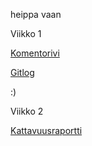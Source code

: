 heippa vaan

Viikko 1

[Komentorivi](https://github.com/sansilla/ot-harjoitustyo/blob/master/laskarit/viikko1/komentorivi.txt)

[Gitlog](https://github.com/sansilla/ot-harjoitustyo/blob/master/laskarit/viikko1/gitlog.txt)

:)

Viikko 2

[Kattavuusraportti](file:///home/sansilla/Pictures/Screenshots/Screenshot%20from%202023-03-22%2013-54-18.png)
